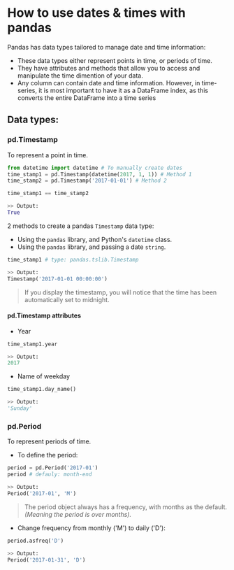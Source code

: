 # How to use dates & times with pandas
Pandas has data types tailored to manage date and time information:
- These data types either represent points in time, or periods of time.
- They have attributes and methods that allow you to access and manipulate the time dimention of your data.
- Any column can contain date and time information. However, in time-series, it is most important to have it as a DataFrame index, as this converts the entire DataFrame into a time series

## Data types:
### pd.Timestamp
To represent a point in time.

```py
from datetime import datetime # To manually create dates
time_stamp1 = pd.Timestamp(datetime(2017, 1, 1)) # Method 1
time_stamp2 = pd.Timestamp('2017-01-01') # Method 2

time_stamp1 == time_stamp2

>> Output:
True
```
2 methods to create a pandas `Timestamp` data type:
- Using the `pandas` library, and Python's `datetime` class.
- Using the `pandas` library, and passing a date `string`.
```py
time_stamp1 # type: pandas.tslib.Timestamp

>> Output:
Timestamp('2017-01-01 00:00:00')
```
> If you display the timestamp, you will notice that the time has been automatically set to midnight.

#### pd.Timestamp attributes
- Year
```py
time_stamp1.year

>> Output: 
2017
```

- Name of weekday
```py
time_stamp1.day_name()

>> Output: 
'Sunday'
```
### pd.Period
To represent periods of time.

- To define the period:
```py
period = pd.Period('2017-01')
period # defauly: month-end

>> Output:
Period('2017-01', 'M')
```
> The period object always has a frequency, with months as the default. *(Meaning the period is over months).*

- Change frequency from monthly ('M') to daily ('D'):
```py
period.asfreq('D')

>> Output:
Period('2017-01-31', 'D')
```
